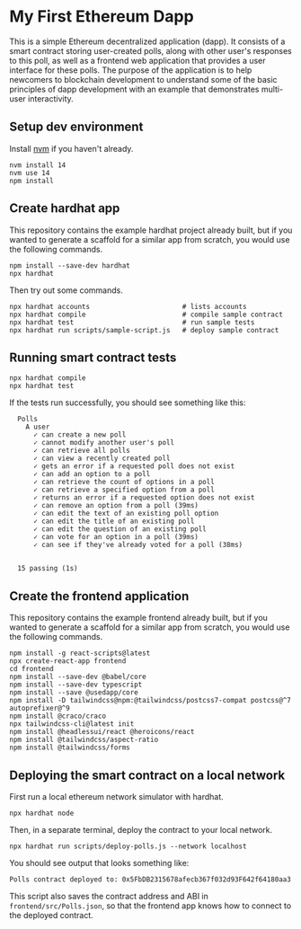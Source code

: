 # My First Ethereum Dapp

This is a simple Ethereum decentralized application (dapp). It consists of a
smart contract storing user-created polls, along with other user's responses to
this poll, as well as a frontend web application that provides a user interface
for these polls. The purpose of the application is to help newcomers to
blockchain development to understand some of the basic principles of dapp
development with an example that demonstrates multi-user interactivity.

## Setup dev environment

Install [nvm](https://github.com/nvm-sh/nvm) if you haven't already.

```shell
nvm install 14
nvm use 14
npm install
```

## Create hardhat app

This repository contains the example hardhat project already built, but if you 
wanted to generate a scaffold for a similar app from scratch, you would use the
following commands.

```shell
npm install --save-dev hardhat
npx hardhat
```

Then try out some commands.
```shell
npx hardhat accounts                       # lists accounts
npx hardhat compile                        # compile sample contract
npx hardhat test                           # run sample tests                           
npx hardhat run scripts/sample-script.js   # deploy sample contract
```

## Running smart contract tests

```shell
npx hardhat compile
npx hardhat test
```
If the tests run successfully, you should see something like this:
```text
  Polls
    A user
      ✓ can create a new poll
      ✓ cannot modify another user's poll
      ✓ can retrieve all polls
      ✓ can view a recently created poll
      ✓ gets an error if a requested poll does not exist
      ✓ can add an option to a poll
      ✓ can retrieve the count of options in a poll
      ✓ can retrieve a specified option from a poll
      ✓ returns an error if a requested option does not exist
      ✓ can remove an option from a poll (39ms)
      ✓ can edit the text of an existing poll option
      ✓ can edit the title of an existing poll
      ✓ can edit the question of an existing poll
      ✓ can vote for an option in a poll (39ms)
      ✓ can see if they've already voted for a poll (38ms)


  15 passing (1s)
```

## Create the frontend application
This repository contains the example frontend already built, but if you wanted
to generate a scaffold for a similar app from scratch, you would use the
following commands.
```shell
npm install -g react-scripts@latest
npx create-react-app frontend
cd frontend
npm install --save-dev @babel/core
npm install --save-dev typescript
npm install --save @usedapp/core
npm install -D tailwindcss@npm:@tailwindcss/postcss7-compat postcss@^7 autoprefixer@^9
npm install @craco/craco
npx tailwindcss-cli@latest init
npm install @headlessui/react @heroicons/react
npm install @tailwindcss/aspect-ratio
npm install @tailwindcss/forms
```

## Deploying the smart contract on a local network

First run a local ethereum network simulator with hardhat.
```shell
npx hardhat node
```
Then, in a separate terminal, deploy the contract to your local network.
```shell
npx hardhat run scripts/deploy-polls.js --network localhost
```
You should see output that looks something like:
```text
Polls contract deployed to: 0x5FbDB2315678afecb367f032d93F642f64180aa3
```
This script also saves the contract address and ABI in
`frontend/src/Polls.json`, so that the frontend app knows how to connect to the
deployed contract.
